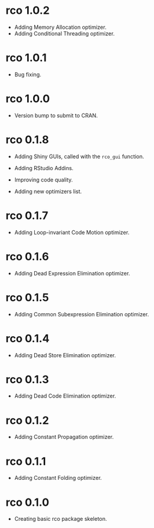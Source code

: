 # rco 1.0.2

  - Adding Memory Allocation optimizer.
  - Adding Conditional Threading optimizer.

# rco 1.0.1

  - Bug fixing.

# rco 1.0.0

  - Version bump to submit to CRAN.

# rco 0.1.8

  - Adding Shiny GUIs, called with the `rco_gui` function.
  
  - Adding RStudio Addins.
  
  - Improving code quality.
  
  - Adding new optimizers list.

# rco 0.1.7

  - Adding Loop-invariant Code Motion optimizer.

# rco 0.1.6

  - Adding Dead Expression Elimination optimizer.

# rco 0.1.5

  - Adding Common Subexpression Elimination optimizer.

# rco 0.1.4

  - Adding Dead Store Elimination optimizer.

# rco 0.1.3

  - Adding Dead Code Elimination optimizer.

# rco 0.1.2

  - Adding Constant Propagation optimizer.

# rco 0.1.1

  - Adding Constant Folding optimizer.

# rco 0.1.0

  - Creating basic rco package skeleton.
